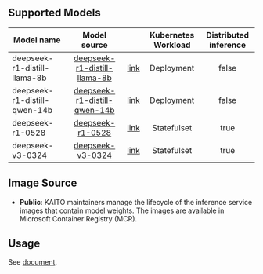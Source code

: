 ## Supported Models
| Model name          |                        Model source                         |                                      | Kubernetes Workload | Distributed inference |
|---------------------|:-----------------------------------------------------------:|:-------------------------------------------------------------------------------:|:-------------------:|:---------------------:|
| deepseek-r1-distill-llama-8b  | [deepseek-r1-distill-llama-8b](https://huggingface.co/deepseek-ai/DeepSeek-R1-Distill-Llama-8B)  | [link](../../../../examples/inference/kaito_workspace_deepseek_r1_distill_llama_8b.yaml)  |     Deployment      |         false         |
| deepseek-r1-distill-qwen-14b  | [deepseek-r1-distill-qwen-14b](https://huggingface.co/deepseek-ai/DeepSeek-R1-Distill-Qwen-14B)  | [link](../../../../examples/inference/kaito_workspace_deepseek_r1_distill_qwen_14b.yaml)  |     Deployment      |         false         |
| deepseek-r1-0528  | [deepseek-r1-0528](https://huggingface.co/deepseek-ai/DeepSeek-R1-0528)  | [link](../../../../examples/inference/kaito_workspace_deepseek_r1.yaml)  |     Statefulset      |         true         |
| deepseek-v3-0324  | [deepseek-v3-0324](https://huggingface.co/deepseek-ai/DeepSeek-V3-0324)  | [link](../../../../examples/inference/kaito_workspace_deepseek_v3.yaml)  |     Statefulset      |         true         |


## Image Source
- **Public**: KAITO maintainers manage the lifecycle of the inference service images that contain model weights. The images are available in Microsoft Container Registry (MCR).

## Usage

See [document](../../../../website/docs/inference.md).

